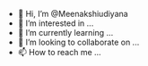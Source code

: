 - 👋 Hi, I’m @Meenakshiudiyana
- 👀 I’m interested in ...
- 🌱 I’m currently learning ...
- 💞️ I’m looking to collaborate on ...
- 📫 How to reach me ...

<!---
Meenakshiudiyana/Meenakshiudiyana is a ✨ special ✨ repository because its `README.md` (this file) appears on your GitHub profile.
You can click the Preview link to take a look at your changes.
--->

